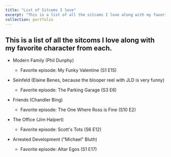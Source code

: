 ```yaml
---
title: "List of Sitcoms I love"
excerpt: "This is a list of all the sitcoms I love along with my favorite character from each."
collection: portfolio
---
```

This is a list of all the sitcoms I love along with my favorite character from each.
------------------------------------------------------------------------------------
- Modern Family (Phil Dunphy)

  * Favorite episode: My Funky Valentine (S1 E15)
  
  

* Seinfeld (Elaine Benes, because the blooper reel with JLD is very funny)

  * Favorite episode: The Parking Garage (S3 E6)
  

* Friends (Chandler Bing)

  * Favorite episode: The One Where Ross is Fine (S10 E2)
  

* The Office (Jim Halpert)
  
  * Favorite episode: Scott's Tots (S6 E12)
  

* Arrested Development ("Michael" Bluth)

  * Favorite episode: Altar Egos (S1 E17)

